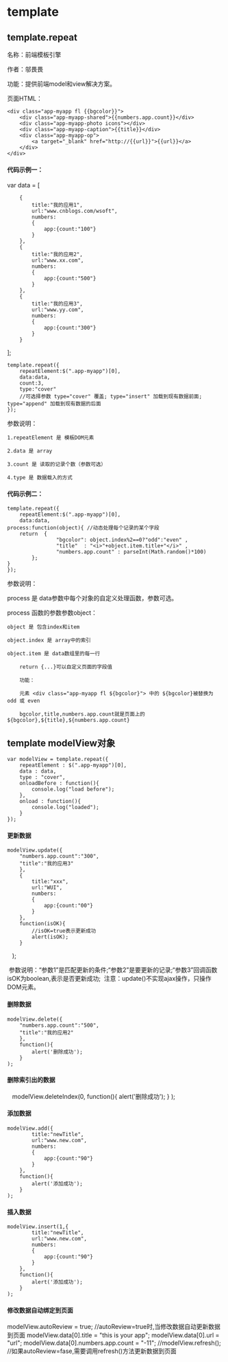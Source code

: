 # template
## template.repeat
名称：前端模板引擎

作者：邬畏畏

功能：提供前端model和view解决方案。

页面HTML：

    <div class="app-myapp fl {{bgcolor}}">
        <div class="app-myapp-shared">{{numbers.app.count}}</div>
        <div class="app-myapp-photo icons"></div>
        <div class="app-myapp-caption">{{title}}</div>
        <div class="app-myapp-op">
            <a target="_blank" href="http://{{url}}">{{url}}</a>
        </div>
    </div>

#### 代码示例一：


var data = [

        {
        	title:"我的应用1",
            url:"www.cnblogs.com/wsoft",
        	numbers:
        	{
        		app:{count:"100"}
        	}
        },
        {
        	title:"我的应用2",
            url:"www.xx.com",
            numbers:
            {
                app:{count:"500"}
            }
        },
        {
        	title:"我的应用3",
            url:"www.yy.com",
            numbers:
            {
                app:{count:"300"}
            }
        }
];


    template.repeat({
        repeatElement:$(".app-myapp")[0],
        data:data,
        count:3,
        type:"cover"         
        //可选择参数 type="cover" 覆盖; type="insert" 加载到现有数据前面; type="append" 加载到现有数据的后面
    });


参数说明：

	1.repeatElement 是 模板DOM元素
  
	2.data 是 array

	3.count 是 读取的记录个数（参数可选）

	4.type 是 数据载入的方式



#### 代码示例二：

    template.repeat({
        repeatElement:$(".app-myapp")[0],
        data:data,
	process:function(object){ //动态处理每个记录的某个字段
		return  {
                    "bgcolor": object.index%2==0?"odd":"even" ,
                    "title"  : "<i>"+object.item.title+"</i>" ,
                    "numbers.app.count" : parseInt(Math.random()*100)
            };
	}
    });

参数说明：

process 是 data参数中每个对象的自定义处理函数，参数可选。

process	函数的参数参数object：

	object 是 包含index和item
	
	object.index 是 array中的索引
	
	object.item 是 data数组里的每一行
	
        return {...}可以自定义页面的字段值
        
        功能： 
        
        元素 <div class="app-myapp fl ${bgcolor}"> 中的 ${bgcolor}被替换为 odd 或 even
        
        bgcolor,title,numbers.app.count就是页面上的${bgcolor},${title},${numbers.app.count}
        
	
##  
## template modelView对象


    var modelView = template.repeat({
        repeatElement : $(".app-myapp")[0],
        data : data,
        type : "cover",
        onloadBefore : function(){
            console.log("load before");
        },
        onload : function(){
            console.log("loaded");
        }
    });



#### 更新数据

    modelView.update({
        "numbers.app.count":"300",
        "title":"我的应用3"
        },
        {
            title:"xxx",
            url:"WUI",
            numbers:
            {
                app:{count:"00"}
            }
        },
        function(isOK){
            //isOK=true表示更新成功
            alert(isOK);
        }
    );

  参数说明：“参数1”是匹配更新的条件;“参数2”是要更新的记录;“参数3”回调函数isOK为boolean,表示是否更新成功;
  注意：update()不实现ajax操作，只操作DOM元素。
    
#### 删除数据

    modelView.delete({
        "numbers.app.count":"500",
        "title":"我的应用2"
        },
        function(){
            alert('删除成功');
        }
    );

#### 删除索引出的数据

    modelView.deleteIndex(0,
        function(){
            alert('删除成功');
        }
    );
#### 添加数据

    modelView.add({
            title:"newTitle",
            url:"www.new.com",
            numbers:
            {
                app:{count:"90"}
            }
        },
        function(){
            alert('添加成功');
        }
    );


#### 插入数据

    modelView.insert(1,{
            title:"newTitle",
            url:"www.new.com",
            numbers:
            {
                app:{count:"90"}
            }
        },
        function(){
            alert('添加成功');
        }
    );

#### 修改数据自动绑定到页面
modelView.autoReview = true;   //autoReview=true时,当修改数据自动更新数据到页面
modelView.data[0].title = "this is your app";
modelView.data[0].url = "url";
modelView.data[0].numbers.app.count = "-11";
//modelView.refresh(); //如果autoReview=fase,需要调用refresh()方法更新数据到页面
